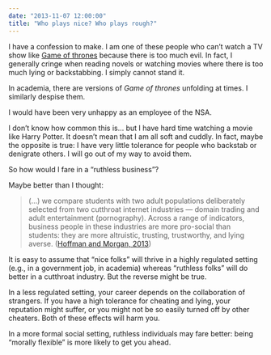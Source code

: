 ```yaml
---
date: "2013-11-07 12:00:00"
title: "Who plays nice? Who plays rough?"
---
```




I have a confession to make. I am one of these people who can&rsquo;t watch a TV show like [Game of thrones](https://en.wikipedia.org/wiki/Game_of_Thrones) because there is too much evil. In fact, I generally cringe when reading novels or watching movies where there is too much lying or backstabbing. I simply cannot stand it.

In academia, there are versions of <em>Game of thrones</em> unfolding at times. I similarly despise them.

I would have been very unhappy as an employee of the NSA.

I don&rsquo;t know how common this is&hellip; but I have hard time watching a movie like Harry Potter. It doesn&rsquo;t mean that I am all soft and cuddly. In fact, maybe the opposite is true: I have very little tolerance for people who backstab or denigrate others. I will go out of my way to avoid them.

So how would I fare in a &ldquo;ruthless business&rdquo;?

Maybe better than I thought:

> (&hellip;) we compare students with two adult populations deliberately selected from two cutthroat internet industries &mdash; domain trading and adult entertainment (pornography). Across a range of indicators, business people in these industries are more pro-social than students: they are more altruistic, trusting, trustworthy, and lying averse. ([Hoffman and Morgan, 2013](http://papers.ssrn.com/sol3/papers.cfm?abstract_id=2345102))


It is easy to assume that &ldquo;nice folks&rdquo; will thrive in a highly regulated setting (e.g., in a government job, in academia) whereas &ldquo;ruthless folks&rdquo; will do better in a cutthroat industry. But the reverse might be true.

In a less regulated setting, your career depends on the collaboration of strangers. If you have a high tolerance for cheating and lying, your reputation might suffer, or you might not be so easily turned off by other cheaters. Both of these effects will harm you.

In a more formal social setting, ruthless individuals may fare better: being &ldquo;morally flexible&rdquo; is more likely to get you ahead.

